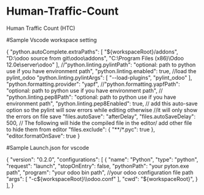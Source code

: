 # Human-Traffic-Count
Human Traffic Count (HTC)

#Sample Vscode workspace setting

{
    "python.autoComplete.extraPaths": [
        "${workspaceRoot}/addons",
        "D:\\odoo source from git\\odoo\\addons",
        "C:\\Program Files (x86)\\Odoo 12.0e\\server\\odoo"
    ],
    //"python.linting.pylintPath": "optional: path to python use if you have environment path",
    "python.linting.enabled": true,
    //load the pylint_odoo
    "python.linting.pylintArgs": [
        "--load-plugins",
        "pylint_odoo"
    ],
    "python.formatting.provider": "yapf",
    //"python.formatting.yapfPath": "optional: path to python use if you have environment path",
    // "python.linting.pep8Path": "optional: path to python use if you have environment path",
    "python.linting.pep8Enabled": true,
    // add this auto-save option so the pylint will sow errors while editing otherwise
    //it will only show the errors on file save
    "files.autoSave": "afterDelay",
    "files.autoSaveDelay": 500,
    // The following will hide the compiled file in the editor/ add other file to hide them from editor
    "files.exclude": {
        "**/*.pyc": true
    },
    "editor.formatOnSave": true
}

#Sample Launch.json for vscode

{
    "version": "0.2.0",
    "configurations": [
        {
            "name": "Python",
            "type": "python",
            "request": "launch",
            "stopOnEntry": false,
            "pythonPath": "your pyton.exe path",
            "program": "your odoo bin path",
            //your odoo configuration file path
            "args": [
                "-c${workspaceRoot}\\odoo.conf"
            ],
            "cwd": "${workspaceRoot}",
        }
    ],
}
